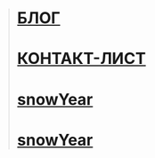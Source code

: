 
> # <a href="https://martiliones.github.io/bl0g/"> БЛОГ</a> <br>
> # <a href="https://martiliones.github.io/contacts/"> КОНТАКТ-ЛИСТ</a>
> # <a href="https://martiliones.github.io/snowYear/life.html"> snowYear</a>
> # <a href="https://martiliones.github.io/dist/"> snowYear</a>
